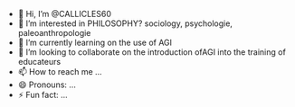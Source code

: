 - 👋 Hi, I’m @CALLICLES60
- 👀 I’m interested in PHILOSOPHY? sociology, psychologie, paleoanthropologie
- 🌱 I’m currently learning on the use of AGI
- 💞️ I’m looking to collaborate on the introduction ofAGI into the training of educateurs
- 📫 How to reach me ...
- 😄 Pronouns: ...
- ⚡ Fun fact: ...

<!---
CALLICLES60/CALLICLES60 is a ✨ special ✨ repository because its `README.md` (this file) appears on your GitHub profile.
You can click the Preview link to take a look at your changes.
--->
